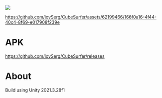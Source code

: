![](https://github.com/greSvoI/CubeSurfer/blob/main/ScreenShot/CubeSurfer%20(1).jpg)



https://github.com/iovSerg/CubeSurfer/assets/62199466/166f0a16-4f44-40c4-8f69-e017908f239e

# APK
https://github.com/iovSerg/CubeSurfer/releases

# About
Build using Unity 2021.3.28f1
